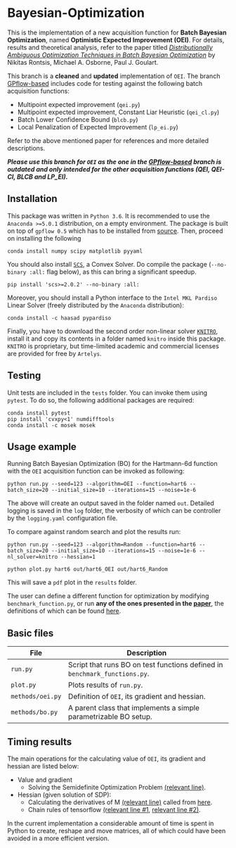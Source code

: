 # Bayesian-Optimization
This is the implementation of a new acquisition function for **Batch Bayesian Optimization**, named **Optimistic Expected Improvement (OEI)**. For details, results and theoretical analysis, refer to the paper titled [*Distributionally Ambiguous Optimization Techniques in Batch Bayesian Optimization*](https://arxiv.org/abs/1707.04191) by Nikitas Rontsis, Michael A.  Osborne, Paul J. Goulart.

This branch is a **cleaned** and **updated** implementation of `OEI`. The branch  [GPflow-based](https://github.com/oxfordcontrol/Bayesian-Optimization/tree/GPflow-based) includes code for testing against the following batch acquisition functions:
* Multipoint expected improvement (`qei.py`)
* Multipoint expected improvement, Constant Liar Heuristic (`qei_cl.py`)
* Batch Lower Confidence Bound (`blcb.py`)
* Local Penalization of Expected Improvement (`lp_ei.py`)

Refer to the above mentioned paper for references and more detailed descriptions.

***Please use this branch for `OEI` as the one in the [GPflow-based](https://github.com/oxfordcontrol/Bayesian-Optimization/tree/GPflow-based) branch is outdated and only intended for the other acquisition functions (QEI, QEI-Cl, BLCB and LP_EI).***

## Installation
This package was written in `Python 3.6`. It is recommended to use the `Anaconda >=5.0.1` distribution, on a empty environment. The package is built on top of `gpflow 0.5` which has to be installed from [source]( https://github.com/GPflow/GPflow/releases/tag/0.5.0).
Then, proceed on installing the following
```
conda install numpy scipy matplotlib pyyaml
```
You should also install [`SCS`](https://github.com/cvxgrp/scs), a Convex Solver. Do compile the package (`--no-binary :all:` flag below), as this can bring a significant speedup.
```
pip install 'scs>=2.0.2' --no-binary :all:
```
Moreover, you should install a Python interface to the `Intel MKL Pardiso` Linear Solver (freely distributed by the `Anaconda` distribution):
```
conda install -c haasad pypardiso
```
Finally, you have to download the second order non-linear solver [`KNITRO`](https://www.artelys.com/en/optimization-tools/knitro), install it and copy its contents in a folder named `knitro` inside this package. `KNITRO` is proprietary, but time-limited academic and commercial licenses are provided for free by `Artelys`.

## Testing
Unit tests are included in the `tests` folder. You can invoke them using `pytest`. To do so, the following additional packages are required:
```
conda install pytest
pip install 'cvxpy<1' numdifftools
conda install -c mosek mosek
```

## Usage example
Running Batch Bayesian Optimization (BO) for the Hartmann-6d function with the `OEI` acquisition function can be invoked as following:
```
python run.py --seed=123 --algorithm=OEI --function=hart6 --batch_size=20 --initial_size=10 --iterations=15 --noise=1e-6
```
The above will create an output saved in the folder named `out`. Detailed logging is saved in the `log` folder, the verbosity of which can be controller by the `logging.yaml` configuration file.

To compare against random search and plot the results run:
```
python run.py --seed=123 --algorithm=Random --function=hart6 --batch_size=20 --initial_size=10 --iterations=15 --noise=1e-6 --nl_solver=knitro --hessian=1

python plot.py hart6 out/hart6_OEI out/hart6_Random 
```
This will save a `pdf` plot in the `results` folder.

The user can define a different function for optimization by modifying `benchmark_function.py`, or run **any of the ones presented in the [paper](https://arxiv.org/abs/1707.04191)**, the definitions of which can be found [here](https://github.com/oxfordcontrol/Bayesian-Optimization/blob/GPflow-based/test_functions/benchmark_functions.py).

## Basic files

|  File            | Description                                                      |
|----------------|-----------------------------------------------------------------|
| `run.py`         | Script that runs BO on test functions defined in `benchmark_functions.py`.               |
| `plot.py`        | Plots results of `run.py`.                                       |
| `methods/oei.py` | Definition of `OEI`, its gradient and hessian.                   |
| `methods/bo.py`  | A parent class that implements a simple parametrizable BO setup. |

## Timing results
The main operations for the calculating value of `OEI`, its gradient and hessian are listed below:
* Value and gradient
    * Solving the Semidefinite Optimization Problem [(relevant line)](https://github.com/oxfordcontrol/Bayesian-Optimization/blob/master/methods/sdp.py#L49-L50).
* Hessian (given solution of SDP): 
    * Calculating the derivatives of M [(relevant line)](https://github.com/oxfordcontrol/Bayesian-Optimization/blob/master/methods/sdp.py#L177) called from [here](https://github.com/oxfordcontrol/Bayesian-Optimization/blob/master/methods/oei.py#L57).
    * Chain rules of tensorflow [(relevant line #1](https://github.com/oxfordcontrol/Bayesian-Optimization/blob/master/methods/oei.py#L56), [relevant line #2)](https://github.com/oxfordcontrol/Bayesian-Optimization/blob/master/methods/oei.py#L60).

In the current implementation a considerable amount of time is spent in Python to create, reshape and move matrices, all of which could have been avoided in a more efficient version.
